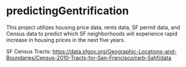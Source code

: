 # predictingGentrification

This project utilizes housing price data, rents data, SF permit data, and Census data to predict which SF neighborhoods will experience rapid increase in housing prices in the next five years.

SF Census Tracts: https://data.sfgov.org/Geographic-Locations-and-Boundaries/Census-2010-Tracts-for-San-Francisco/rarb-5ahf/data
